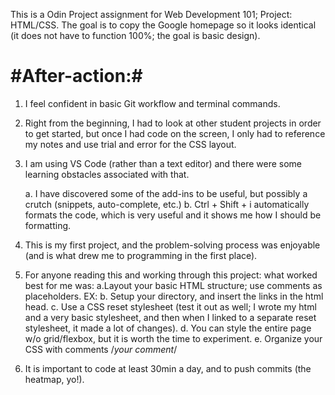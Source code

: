 This is a Odin Project assignment for Web Development 101; Project: HTML/CSS. The goal is to copy the Google homepage so it looks identical (it does not have to function 100%; the goal is basic design).


#After-action:#
===============
1. I feel confident in basic Git workflow and terminal commands.

2. Right from the beginning, I had to look at other student projects in order to get started, but once I had code on the screen, I only had to reference my notes and use trial and error for the CSS layout.

3. I am using VS Code (rather than a text editor) and there were some learning obstacles associated with that. 

	a. I have discovered some of the add-ins to be useful, but possibly a crutch (snippets, auto-complete, etc.)
	b. Ctrl + Shift + i automatically formats the code, which is very useful and it shows me how I should be formatting.

4. This is my first project, and the problem-solving process was enjoyable (and is what drew me to programming in the first place).

5. For anyone reading this and working through this project: what worked best for me was:
	a.Layout your basic HTML structure; use comments as placeholders. EX: <!--I will put the Google logo here, it will not be a working link-->
	b. Setup your directory, and insert the links in the html head.
	c. Use a CSS reset stylesheet (test it out as well; I wrote my html and a very basic stylesheet, and then when I linked to a separate reset stylesheet, it made a lot of changes).
	d. You can style the entire page w/o grid/flexbox, but it is worth the time to experiment.
	e. Organize your CSS with comments /*your comment*/

6. It is important to code at least 30min a day, and to push commits (the heatmap, yo!).
